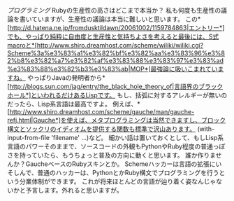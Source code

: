 *プログラミング* Rubyの生産性の高さはどこまで本当か？ 
私も何度も生産性の議論を書いていますが、生産性の議論は本当に難しいと思います。
この*[http://d.hatena.ne.jp/fromdusktildawn/20061002/1159784863|エントリー*]でも、やっぱり純粋に自由度と生産性と気持ちよさを考えると最後には、S式macroと*[http://www.shiro.dreamhost.com/scheme/wiliki/wiliki.cgi?Scheme%3a%e3%83%a1%e3%82%bf%e3%82%aa%e3%83%96%e3%82%b8%e3%82%a7%e3%82%af%e3%83%88%e3%83%97%e3%83%ad%e3%83%88%e3%82%b3%e3%83%ab|MOP*]最強論に吸いこまれていますね。
やっぱりJavaの発明者から*[http://blogs.sun.com/jag/entry/the_black_hole_theory_of|言語界のブラックホール*]といわれるだけあるLispです。
もし、括弧に対するアレルギーが無いのだったら、Lisp系言語は最高ですよ。
例えば、*[http://www.shiro.dreamhost.com/scheme/gauche/man/gauche-refj.html|Gauche*]を使えば、メタプログラミングは当然できますし、ブロック構文とソックリのイディオムを提供する関数も標準で沢山あります。
(with-input-from-file 'filename' ...)など。
細かい話は置いておくとして、もしLisp系言語のパワーそのままで、ソースコードの外観もPythonやRuby程度の普通っぽさを持っていたら、もうちょっと普及の方向に動くと思います。
誰か作りませんか？GaucheベースのRubyスキンとか。
Schemeハッカーは言語の拡張にいそしんで、普通のハッカーは、PythonとかRuby構文でプログラミングを行うという分業体制ができます。
これが将来ほとんどの言語が辿り着く姿なんじゃないかと予言します。外れると思いますが。

